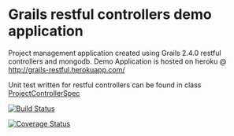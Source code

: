 Grails restful controllers demo application
=============================================

Project management application created using Grails 2.4.0 restful controllers and mongodb. Demo Application is hosted on heroku @ http://grails-restful.herokuapp.com/

Unit test written for restful controllers can be found in class [ProjectControllerSpec](https://github.com/minhajkk/grails-restful/blob/master/test/unit/com/scrum/ProjectControllerSpec.groovy)

[![Build Status](https://travis-ci.org/minhajkk/grails-restful.svg?branch=master)](https://travis-ci.org/minhajkk/grails-restful)

[![Coverage Status](https://coveralls.io/repos/minhajkk/grails-restful/badge.png)](https://coveralls.io/r/minhajkk/grails-restful)
